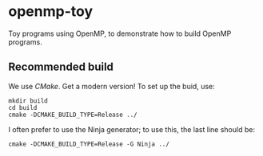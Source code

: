 # openmp-toy

Toy programs using OpenMP, to demonstrate how to build OpenMP programs.

## Recommended build

We use *CMake*. Get a modern version!
To set up the buid, use:

    mkdir build
    cd build
    cmake -DCMAKE_BUILD_TYPE=Release ../

I often prefer to use the Ninja generator; to use this, the last line should be:

    cmake -DCMAKE_BUILD_TYPE=Release -G Ninja ../


